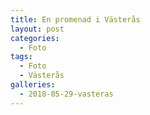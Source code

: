 ```yaml
---
title: En promenad i Västerås
layout: post
categories:
  - Foto
tags:
  - Foto
  - Västerås
galleries:
  - 2018-05-29-vasteras
---
```

